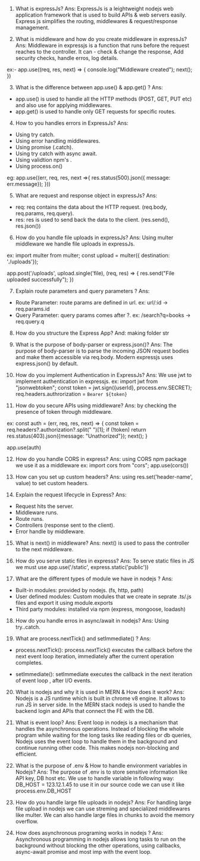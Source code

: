 1. What is expressJs?
   Ans: ExpressJs is a leightweight nodejs web application framework that is used to build APIs & web servers easily. Express js simplifies the routing, middlewares & request/response management.

2. What is middleware and how do you create middleware in expressJs?
   Ans: Middleware in expressjs is a function that runs before the request reaches to the controller. It can - check & change the response, Add security checks, handle erros, log details.

ex:- app.use((req, res, next) => {
console.log("Middleware created");
next();
})

3. What is the difference between app.use() & app.get() ?
   Ans:

- app.use() is used to handle all the HTTP methods (POST, GET, PUT etc) and also use for applying middlewares.
- app.get() is used to handle only GET requests for specific routes.

4. How to you handles errors in ExpressJs?
   Ans:

- Using try catch.
- Using error handling middlewares.
- Using promise (.catch).
- Using try catch with async await.
- Using validtion npm's .
- Using process.on()

eg: app.use((err, req, res, next =>{
res.status(500).json({ message: err.message});
}))

5. What are request and response object in expressJs?
   Ans:

- req: req contains the data about the HTTP request. (req.body, req.params, req.query).
- res: res is used to send back the data to the client. (res.send(), res.json())

6. How do you handle file uploads in expressJs?
   Ans: Using multer middleware we handle file uploads in expressJs.

ex:
import multer from multer;
const upload = multer({ destination: './uploads'});

app.post('/uploads', upload.single('file), (req, res) => {
res.send("File uploaded successfully");
})

7. Explain route parameters and query parameters ?
   Ans:

- Route Parameter: route params are defined in url. ex: url/:id -> req.params.id
- Query Parameter: query params comes after ?. ex: /search?q=books -> req.query.q

8. How do you structure the Express App?
   And: making folder str

9. What is the purpose of body-parser or express.json()?
   Ans: The purpose of body-parser is to parse the incoming JSON request bodies and make them accessible via req.body. Modern expressjs uses express.json() by default.

10. How do you implement Authentication in ExpressJs?
    Ans: We use jwt to implement authentication in expressjs.
    ex:
    import jwt from "jsonwebtoken";
    const token = jwt.sign({userId}, process.env.SECRET);
    req.headers.authrorization = `Bearer ${token}`

11. How do you secure APIs using middleware?
    Ans: by checking the presence of token through middleware.

ex:
const auth = (err, req, res, next) => {
const token = req.headers?.authorization?.split(" ")[1];
if (!token) return res.status(403).json({message: "Unathorized"});
next();
}

app.use(auth)

12. How do you handle CORS in express?
    Ans: using CORS npm package we use it as a middleware
    ex:
    import cors from "cors";
    app.use(cors())

13. How can you set up custom headers?
    Ans: using res.set('header-name', value) to set custom headers.

14. Explain the request lifecycle in Express?
    Ans:

- Request hits the server.
- Middleware runs.
- Route runs.
- Controllers (response sent to the client).
- Error handle by middleware.

15. What is next() in middleware?
    Ans: next() is used to pass the controller to the next middleware.

16. How do you serve static files in expresss?
    Ans: To serve static files in JS we must use app.use('/static', express.static('public'))

17. What are the different types of module we have in nodejs ?
    Ans:

- Built-in modules: provided by nodejs. (fs, http, path)
- User defined modules: Custom modules that we create in seprate .ts/.js files and export it using module.exports
- Third party modules: installed via npm (express, mongoose, loadash)

18. How do you handle erros in async/await in nodejs?
    Ans: Using try..catch.

19. What are process.nextTick() and setImmediate() ?
    Ans:

- process.nextTick(): process.nextTick() executes the callback before the next event loop iteration, immediately after the current operation completes.

- setImmediate(): setImmediate executes the callback in the next iteration of event loop , after I/O events.

20. What is nodejs and why it is used in MERN & How does it work?
    Ans: Nodejs is a JS runtime which is built in chrome v8 engine. It allows to run JS in server side. In the MERN stack nodejs is used to handle the backend login and APIs that connect the FE with the DB.

21. What is event loop?
    Ans: Event loop in nodejs is a mechanism that handles the asynchronous operations. Instead of blocking the whole program while waiting for the long tasks like reading files or db queries, Nodejs uses the event loop to handle them in the background and continue running other code. This makes nodejs non-blocking and efficient.

22. What is the purpose of .env & How to handle environment variables in Nodejs?
    Ans: The purpose of .env is to store sensitive information like API key, DB host etc. We use to handle variable in following way:
    DB_HOST = 123.12.1.45
    to use it in our source code we can use it like process.env.DB_HOST

23. How do you handle large file uploads in nodejs?
    Ans: For handling large file upload in nodejs we can use streming and specialized middlewares like multer. We can also handle large files in chunks to avoid the memory overflow.

24. How does asynchronous programing works in nodejs ?
    Ans: Asynchronous programming in nodejs allows long tasks to run on the background without blocking the other operations, using callbacks, async-await promise and most imp with the event loop.
